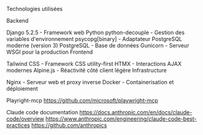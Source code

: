 Technologies utilisées

Backend

Django 5.2.5 - Framework web Python
python-decouple - Gestion des variables d'environnement
psycopg[binary] - Adaptateur PostgreSQL moderne (version 3)
PostgreSQL - Base de données
Gunicorn - Serveur WSGI pour la production
Frontend

Tailwind CSS - Framework CSS utility-first
HTMX - Interactions AJAX modernes
Alpine.js - Réactivité côté client légère
Infrastructure

Nginx - Serveur web et proxy inverse
Docker - Containerisation et déploiement

Playright-mcp
https://github.com/microsoft/playwright-mcp

Claude code documentation 
https://docs.anthropic.com/en/docs/claude-code/overview
https://www.anthropic.com/engineering/claude-code-best-practices
https://github.com/anthropics